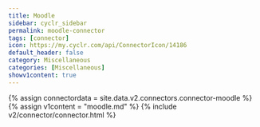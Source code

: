 ```yaml
---
title: Moodle
sidebar: cyclr_sidebar
permalink: moodle-connector
tags: [connector]
icon: https://my.cyclr.com/api/ConnectorIcon/14186
default_header: false
category: Miscellaneous
categories: [Miscellaneous]
showv1content: true
---
```

{% assign connectordata = site.data.v2.connectors.connector-moodle %}
{% assign v1content = "moodle.md" %}
{% include v2/connector/connector.html %}	